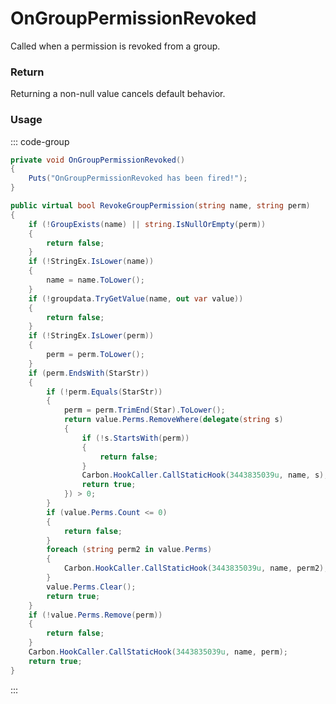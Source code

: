 # OnGroupPermissionRevoked
<Badge type="info" text="Permissions"/><Badge type="danger" text="Carbon Compatible"/><Badge type="warning" text="Oxide Compatible"/>
Called when a permission is revoked from a group.

### Return
Returning a non-null value cancels default behavior.

### Usage
::: code-group
```csharp [Example]
private void OnGroupPermissionRevoked()
{
	Puts("OnGroupPermissionRevoked has been fired!");
}
```
```csharp [Source — Carbon.Common @ Oxide.Core.Libraries.Permission]
public virtual bool RevokeGroupPermission(string name, string perm)
{
	if (!GroupExists(name) || string.IsNullOrEmpty(perm))
	{
		return false;
	}
	if (!StringEx.IsLower(name))
	{
		name = name.ToLower();
	}
	if (!groupdata.TryGetValue(name, out var value))
	{
		return false;
	}
	if (!StringEx.IsLower(perm))
	{
		perm = perm.ToLower();
	}
	if (perm.EndsWith(StarStr))
	{
		if (!perm.Equals(StarStr))
		{
			perm = perm.TrimEnd(Star).ToLower();
			return value.Perms.RemoveWhere(delegate(string s)
			{
				if (!s.StartsWith(perm))
				{
					return false;
				}
				Carbon.HookCaller.CallStaticHook(3443835039u, name, s);
				return true;
			}) > 0;
		}
		if (value.Perms.Count <= 0)
		{
			return false;
		}
		foreach (string perm2 in value.Perms)
		{
			Carbon.HookCaller.CallStaticHook(3443835039u, name, perm2);
		}
		value.Perms.Clear();
		return true;
	}
	if (!value.Perms.Remove(perm))
	{
		return false;
	}
	Carbon.HookCaller.CallStaticHook(3443835039u, name, perm);
	return true;
}

```
:::
